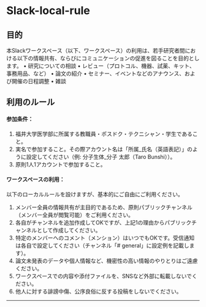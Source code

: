 # Slack-local-rule

## 目的
本Slackワークスペース（以下、ワークスペース）の利用は、若手研究者間における以下の情報共有、ならびにコミュニケーションの促進を図ることを目的とします。
•	研究についての相談
•	レビュー（プロトコル、機器、試薬、キット、事務用品、など）
•	論文の紹介
•	セミナー、イベントなどのアナウンス、および開催の日程調整
•	雑談

## 利用のルール
#### 参加条件：
1.	福井大学医学部に所属する教職員・ポスドク・テクニシャン・学生であること。
2.	実名で参加すること。その際アカウント名は「所属_氏名（英語表記）」のように設定してください（例: 分子生体_分子 太郎（Taro Bunshi））。
3.	原則1人1アカウントで参加すること。

#### ワークスペースの利用：
以下のローカルルールを設けますが、基本的にご自由にご利用ください。
1.	メンバー全員の情報共有が主目的であるため、原則パブリックチャンネル（メンバー全員が閲覧可能）をご利用ください。
2.	各自がチャンネルを追加作成してOKですが、上記1の理由からパブリックチャンネルとして作成してください。
3.	特定のメンバーへのコメント（メンション）はいつでもOKです。受信通知は各自で設定してください（チャンネル「# general」に設定例を記載します）。
4.	論文未発表のデータや個人情報など、機密性の高い情報のやりとりはご遠慮ください。
5.	ワークスペースでの内容や添付ファイルを、SNSなど外部に転載しないでください。
6.	他人に対する誹謗中傷、公序良俗に反する投稿をしないでください。

---
